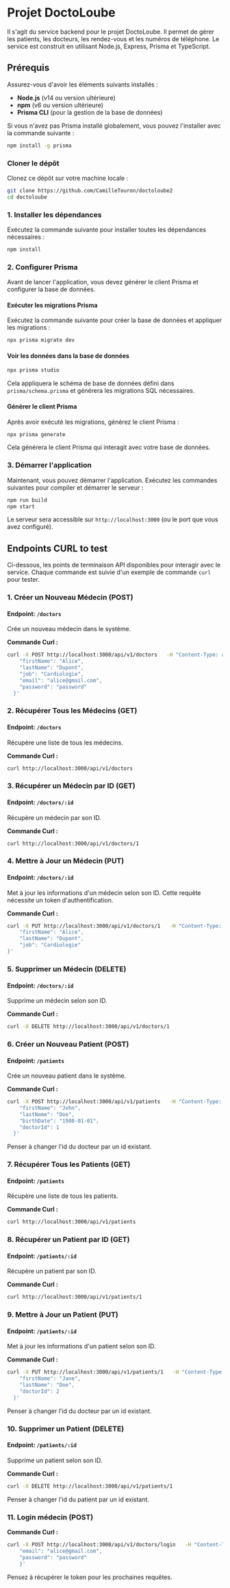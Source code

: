 
# Projet DoctoLoube

Il s'agit du service backend pour le projet DoctoLoube. Il permet de gérer les patients, les docteurs, les rendez-vous et les numéros de téléphone. Le service est construit en utilisant Node.js, Express, Prisma et TypeScript.

## Prérequis

Assurez-vous d'avoir les éléments suivants installés :

- **Node.js** (v14 ou version ultérieure)
- **npm** (v6 ou version ultérieure)
- **Prisma CLI** (pour la gestion de la base de données)

Si vous n'avez pas Prisma installé globalement, vous pouvez l'installer avec la commande suivante :

```bash
npm install -g prisma
```

### Cloner le dépôt

Clonez ce dépôt sur votre machine locale :

```bash
git clone https://github.com/CamilleTouron/doctoloube2
cd doctoloube
```

### 1. Installer les dépendances

Exécutez la commande suivante pour installer toutes les dépendances nécessaires :

```bash
npm install
```

### 2. Configurer Prisma

Avant de lancer l'application, vous devez générer le client Prisma et configurer la base de données.

#### Exécuter les migrations Prisma

Exécutez la commande suivante pour créer la base de données et appliquer les migrations :

```bash
npx prisma migrate dev
```

#### Voir les données dans la base de données

```bash
npx prisma studio
```

Cela appliquera le schéma de base de données défini dans `prisma/schema.prisma` et générera les migrations SQL nécessaires.

#### Générer le client Prisma

Après avoir exécuté les migrations, générez le client Prisma :

```bash
npx prisma generate
```

Cela générera le client Prisma qui interagit avec votre base de données.

### 3. Démarrer l'application

Maintenant, vous pouvez démarrer l'application. Exécutez les commandes suivantes pour compiler et démarrer le serveur :

```bash
npm run build   
npm start       
```

Le serveur sera accessible sur `http://localhost:3000` (ou le port que vous avez configuré).

## Endpoints CURL to test

Ci-dessous, les points de terminaison API disponibles pour interagir avec le service. Chaque commande est suivie d'un exemple de commande `curl` pour tester.

### 1. Créer un Nouveau Médecin (POST)

#### Endpoint: `/doctors`
Crée un nouveau médecin dans le système.

**Commande Curl :**

```bash
curl -X POST http://localhost:3000/api/v1/doctors   -H "Content-Type: application/json"   -d '{
    "firstName": "Alice",
    "lastName": "Dupont",
    "job": "Cardiologie",
    "email": "alice@gmail.com",
    "password": "password"
  }'
```

### 2. Récupérer Tous les Médecins (GET)

#### Endpoint: `/doctors`
Récupère une liste de tous les médecins.

**Commande Curl :**

```bash
curl http://localhost:3000/api/v1/doctors
```

### 3. Récupérer un Médecin par ID (GET)

#### Endpoint: `/doctors/:id`
Récupère un médecin par son ID.

**Commande Curl :**

```bash
curl http://localhost:3000/api/v1/doctors/1
```

### 4. Mettre à Jour un Médecin (PUT)

#### Endpoint: `/doctors/:id`
Met à jour les informations d'un médecin selon son ID. Cette requête nécessite un token d'authentification.

**Commande Curl :**

```bash
curl -X PUT http://localhost:3000/api/v1/doctors/1   -H "Content-Type: application/json"   -H "Authorization: Bearer eyJhbGciOiJIUzI1NiIsInR5cCI6IkpXVCJ9.eyJpZCI6MSwiZW1haWwiOiJhbGljZUBnbWFpbC5jb20iLCJpYXQiOjE3Mzg5NDMxMzYsImV4cCI6MTczODk1MDMzNn0.88FYeWpj0zovxjFJQHP_S9V4XXYHMmc5nX4673ZSl58"   -d '{
    "firstName": "Alice",
    "lastName": "Dupont",
    "job": "Cardiologie"
}'
```

### 5. Supprimer un Médecin (DELETE)

#### Endpoint: `/doctors/:id`
Supprime un médecin selon son ID.

**Commande Curl :**

```bash
curl -X DELETE http://localhost:3000/api/v1/doctors/1
```

### 6. Créer un Nouveau Patient (POST)

#### Endpoint: `/patients`
Crée un nouveau patient dans le système.

**Commande Curl :**

```bash
curl -X POST http://localhost:3000/api/v1/patients   -H "Content-Type: application/json"   -d '{
    "firstName": "John",
    "lastName": "Doe",
    "birthDate": "1980-01-01",
    "doctorId": 1
  }'
```
Penser à changer l'id du docteur par un id existant.

### 7. Récupérer Tous les Patients (GET)

#### Endpoint: `/patients`
Récupère une liste de tous les patients.

**Commande Curl :**

```bash
curl http://localhost:3000/api/v1/patients
```

### 8. Récupérer un Patient par ID (GET)

#### Endpoint: `/patients/:id`
Récupère un patient par son ID.

**Commande Curl :**

```bash
curl http://localhost:3000/api/v1/patients/1
```

### 9. Mettre à Jour un Patient (PUT)

#### Endpoint: `/patients/:id`
Met à jour les informations d'un patient selon son ID.

**Commande Curl :**

```bash
curl -X PUT http://localhost:3000/api/v1/patients/1   -H "Content-Type: application/json"   -d '{
    "firstName": "Jane",
    "lastName": "Doe",
    "doctorId": 2
  }'
```
Penser à changer l'id du docteur par un id existant.

### 10. Supprimer un Patient (DELETE)

#### Endpoint: `/patients/:id`
Supprime un patient selon son ID.

**Commande Curl :**

```bash
curl -X DELETE http://localhost:3000/api/v1/patients/1
```
Penser à changer l'id du patient par un id existant.

### 11. Login médecin (POST)

**Commande Curl :**

```bash
curl -X POST http://localhost:3000/api/v1/doctors/login   -H "Content-Type: application/json"   -d '{
    "email": "alice@gmail.com",
    "password": "password"
    }'
```
Pensez à récupérer le token pour les prochaines requêtes.
